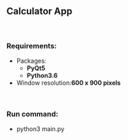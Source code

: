<h2>Calculator App</h2>

<br/>

<p>
  <h3><b>Requirements:</b></h3>
    <ul>
      <li>
        Packages:
          <ul>
            <li><b>PyQt5</b></li>
            <li><b>Python3.6</b></li>
          </ul>
      </li>
      <li>
        Window resolution:<b>600 x 900 pixels</b>
      </li>
    </ul>
</p>

<br/>

<p>
  <h3><b>Run command:</b></h3>
    <ul>
      <li>python3 main.py</li>
    </ul>
</p>
